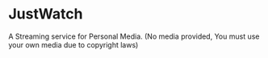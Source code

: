 # JustWatch
 A Streaming service for Personal Media. (No media provided, You must use your own media due to copyright laws)
